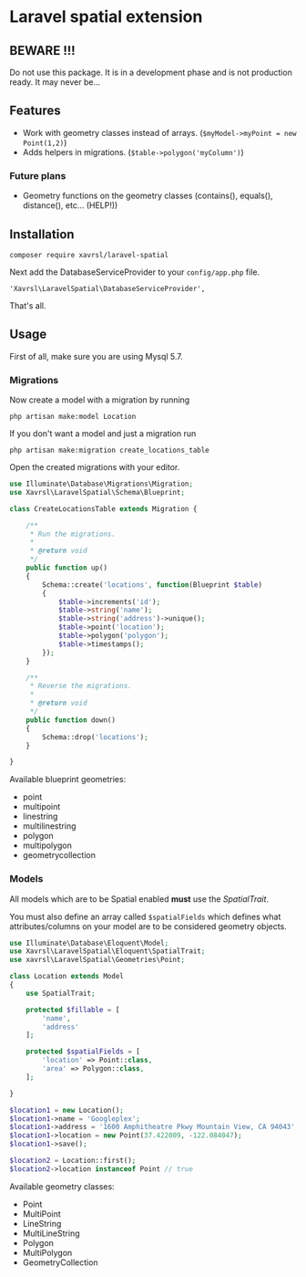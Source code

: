 Laravel spatial extension
=========================

## BEWARE !!!
Do not use this package. It is in a development phase and is not production ready. It may never be...

## Features

 * Work with geometry classes instead of arrays. (`$myModel->myPoint = new Point(1,2)`)
 * Adds helpers in migrations. (`$table->polygon('myColumn')`)
 
### Future plans
 
 * Geometry functions on the geometry classes (contains(), equals(), distance(), etc… (HELP!))

## Installation

    composer require xavrsl/laravel-spatial 

Next add the DatabaseServiceProvider to your `config/app.php` file.

    'Xavrsl\LaravelSpatial\DatabaseServiceProvider',

That's all.

## Usage

First of all, make sure you are using Mysql 5.7.

### Migrations

Now create a model with a migration by running

    php artisan make:model Location

If you don't want a model and just a migration run

    php artisan make:migration create_locations_table

Open the created migrations with your editor.

```PHP
use Illuminate\Database\Migrations\Migration;
use Xavrsl\LaravelSpatial\Schema\Blueprint;

class CreateLocationsTable extends Migration {

    /**
     * Run the migrations.
     *
     * @return void
     */
    public function up()
    {
        Schema::create('locations', function(Blueprint $table)
        {
            $table->increments('id');
            $table->string('name');
            $table->string('address')->unique();
            $table->point('location');
            $table->polygon('polygon');
            $table->timestamps();
        });
    }

    /**
     * Reverse the migrations.
     *
     * @return void
     */
    public function down()
    {
        Schema::drop('locations');
    }

}
```

Available blueprint geometries:

 * point
 * multipoint
 * linestring
 * multilinestring
 * polygon
 * multipolygon
 * geometrycollection

### Models

All models which are to be Spatial enabled **must** use the *SpatialTrait*.

You must also define an array called `$spatialFields` which defines
what attributes/columns on your model are to be considered geometry objects.

```PHP
use Illuminate\Database\Eloquent\Model;
use Xavrsl\LaravelSpatial\Eloquent\SpatialTrait;
use xavrsl\LaravelSpatial\Geometries\Point;

class Location extends Model
{
    use SpatialTrait;

    protected $fillable = [
        'name',
        'address'
    ];

    protected $spatialFields = [
        'location' => Point::class,
        'area' => Polygon::class,
    ];

}

$location1 = new Location();
$location1->name = 'Googleplex';
$location1->address = '1600 Amphitheatre Pkwy Mountain View, CA 94043';
$location1->location = new Point(37.422009, -122.084047);
$location1->save();

$location2 = Location::first();
$location2->location instanceof Point // true
```

Available geometry classes:
 
 * Point
 * MultiPoint
 * LineString
 * MultiLineString
 * Polygon
 * MultiPolygon
 * GeometryCollection
